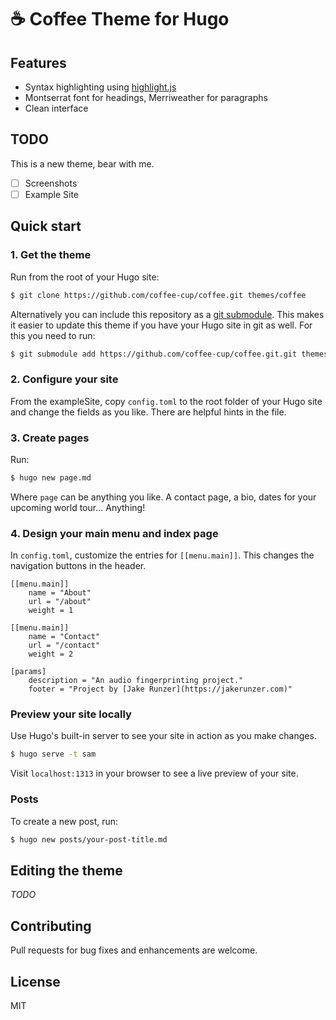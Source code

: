 # ☕ Coffee Theme for Hugo

## Features

- Syntax highlighting using [highlight.js](https://highlightjs.org/)
- Montserrat font for headings, Merriweather for paragraphs
- Clean interface

## TODO

This is a new theme, bear with me.

- [ ] Screenshots
- [ ] Example Site

## Quick start

### 1. Get the theme

Run from the root of your Hugo site:

```sh
$ git clone https://github.com/coffee-cup/coffee.git themes/coffee
```

Alternatively you can include this repository as a [git
submodule](https://git-scm.com/book/de/v1/Git-Tools-Submodule). This makes it
easier to update this theme if you have your Hugo site in git as well. For this
you need to run:

```sh
$ git submodule add https://github.com/coffee-cup/coffee.git.git themes/coffee
```

### 2. Configure your site

From the exampleSite, copy `config.toml` to the root folder of your Hugo site
and change the fields as you like. There are helpful hints in the file.

### 3. Create pages

Run:

```sh
$ hugo new page.md
```

Where `page` can be anything you like. A contact page, a bio, dates for your
upcoming world tour... Anything!

### 4. Design your main menu and index page

In `config.toml`, customize the entries for `[[menu.main]]`. This changes the
navigation buttons in the header.

```
[[menu.main]]
    name = "About"
    url = "/about"
    weight = 1

[[menu.main]]
    name = "Contact"
    url = "/contact"
    weight = 2

[params]
    description = "An audio fingerprinting project."
    footer = "Project by [Jake Runzer](https://jakerunzer.com)"
```

### Preview your site locally

Use Hugo's built-in server to see your site in action as you make changes.

```sh
$ hugo serve -t sam
```

Visit `localhost:1313` in your browser to see a live preview of your site.

### Posts

To create a new post, run:

```sh
$ hugo new posts/your-post-title.md
```

## Editing the theme

_TODO_

## Contributing

Pull requests for bug fixes and enhancements are welcome.

## License

MIT
